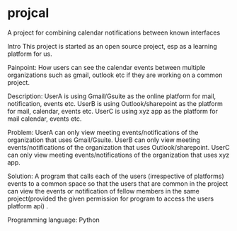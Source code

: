 # projcal
A project for combining calendar notifications between known interfaces

Intro
This project is started as an open source project, esp as a learning platform for us. 

Painpoint:
How users can see the calendar events between multiple organizations such as gmail, outlook etc if they are working on a common project.

Description:
UserA is using Gmail/Gsuite as the online platform for mail, notification, events etc.
UserB is using Outlook/sharepoint as the platform for mail, calendar, events etc.
UserC is using xyz app as the platform for mail calendar, events etc.

Problem:
UserA can only view meeting events/notifications of the organization that uses Gmail/Gsuite.
UserB can only view meeting events/notifications of the organization that uses Outlook/sharepoint.
UserC can only view meeting events/notifications of the organization that uses xyz app.

Solution:
A program that calls each of the users (irrespective of platforms) events to a common space so that the users that are common in the project can view the events or notification of fellow members in the same project(provided the given permission for program to access the users platform api) .




Programming language: Python
